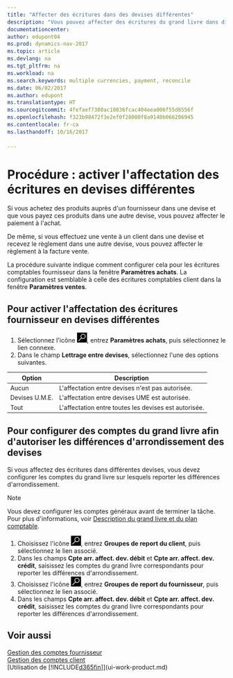 ```yaml
---
title: "Affecter des écritures dans des devises différentes"
description: "Vous pouvez affecter des écritures du grand livre dans différentes devises, par exemple si vous vendez à un client dans une devise et recevez le paiement dans une autre devise."
documentationcenter: 
author: edupont04
ms.prod: dynamics-nav-2017
ms.topic: article
ms.devlang: na
ms.tgt_pltfrm: na
ms.workload: na
ms.search.keywords: multiple currencies, payment, reconcile
ms.date: 06/02/2017
ms.author: edupont
ms.translationtype: HT
ms.sourcegitcommit: 4fefaef7380ac10836fcac404eea006f55d8556f
ms.openlocfilehash: f323b98472f3e2ef0f28000f8a9140b066206945
ms.contentlocale: fr-ca
ms.lasthandoff: 10/16/2017

---
```

# <a name="how-to-enable-application-of-ledger-entries-in-different-currencies"></a>Procédure : activer l'affectation des écritures en devises différentes
Si vous achetez des produits auprès d'un fournisseur dans une devise et que vous payez ces produits dans une autre devise, vous pouvez affecter le paiement à l'achat.

De même, si vous effectuez une vente à un client dans une devise et recevez le règlement dans une autre devise, vous pouvez affecter le règlement à la facture vente.

La procédure suivante indique comment configurer cela pour les écritures comptables fournisseur dans la fenêtre **Paramètres achats**. La configuration est semblable à celle des écritures comptables client dans la fenêtre **Paramètres ventes**.

## <a name="to-enable-application-of-vendor-ledger-entries-in-different-currencies"></a>Pour activer l'affectation des écritures fournisseur en devises différentes
1. Sélectionnez l'icône ![Page ou état pour la recherche](media/ui-search/search_small.png "icône Page ou état pour la recherche"), entrez **Paramètres achats**, puis sélectionnez le lien connexe.
2. Dans le champ **Lettrage entre devises**, sélectionnez l'une des options suivantes.

| Option | Description |
| --- | --- |
| Aucun |L'affectation entre devises n'est pas autorisée. |
| Devises U.M.E. |L'affectation entre devises UME est autorisée. |
| Tout |L'affectation entre toutes les devises est autorisée. |

## <a name="to-set-up-gl-accounts-for-currency-application-rounding-differences"></a>Pour configurer des comptes du grand livre afin d'autoriser les différences d'arrondissement des devises  
Si vous affectez des écritures dans différentes devises, vous devez configurer les comptes du grand livre sur lesquels reporter les différences d'arrondissement.  

> [!NOTE]  
>  Vous devez configurer les comptes généraux avant de terminer la tâche. Pour plus d'informations, voir [Description du grand livre et du plan comptable](finance-general-ledger.md).

1. Choisissez l'icône ![Page ou rapport pour la recherche](media/ui-search/search_small.png "icône Page ou rapport pour la recherche"), entrez **Groupes de report du client**, puis sélectionnez le lien associé.  
2. Dans les champs **Cpte arr. affect. dev. débit** et **Cpte arr. affect. dev. crédit**, saisissez les comptes du grand livre correspondants pour reporter les différences d'arrondissement.  
3. Choisissez l'icône ![Page ou rapport pour la recherche](media/ui-search/search_small.png "icône Page ou rapport pour la recherche"), entrez **Groupes de report du fournisseur**, puis sélectionnez le lien associé.  
4. Dans les champs **Cpte arr. affect. dev. débit** et **Cpte arr. affect. dev. crédit**, saisissez les comptes du grand livre correspondants pour reporter les différences d'arrondissement.  

## <a name="see-also"></a>Voir aussi
[Gestion des comptes fournisseur](payables-manage-payables.md)  
[Gestion des comptes client](receivables-manage-receivables.md)  
[Utilisation de [!INCLUDE[d365fin](includes/d365fin_md.md)]](ui-work-product.md)

